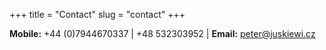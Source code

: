 +++
title = "Contact"
slug = "contact"
+++

**Mobile:** +44 (0)7944670337 | +48 532303952 | **Email:** peter@juskiewi.cz

